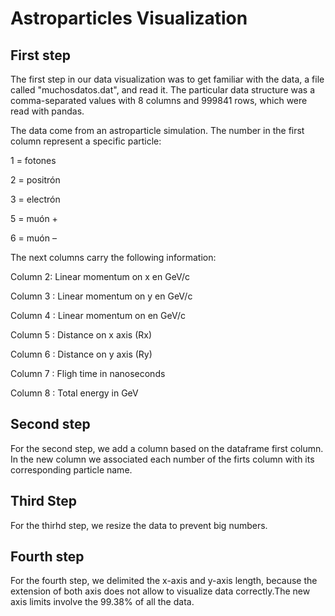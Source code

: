 # Astroparticles Visualization

## First step


The first step in our data visualization was to get familiar with the data, a file called "muchosdatos.dat", and read it. The particular data structure was a comma-separated values with 8 columns and 999841 rows, which were read with pandas.

The data come from an astroparticle simulation. The number in the first column represent a specific particle:

1 = fotones

2 = positrón

3 = electrón

5 = muón +

6 = muón –

The next columns carry the following information:

Column 2: Linear momentum on x en GeV/c

Column 3 : Linear momentum on y en GeV/c

Column 4 : Linear momentum on en GeV/c

Column 5 : Distance on x axis (Rx)

Column 6 : Distance on y axis (Ry)

Column 7 : Fligh time in nanoseconds

Column 8 : Total energy in GeV

## Second step

For the second step, we add a column based on the dataframe first column. In the new column we associated each number of the firts column with its corresponding particle name.

## Third Step

For the thirhd step, we resize the data to prevent big numbers.

## Fourth step

For the fourth step, we delimited the x-axis and y-axis length, because the extension of both axis does not allow to visualize data correctly.The new axis limits involve the 99.38% of all the data.
